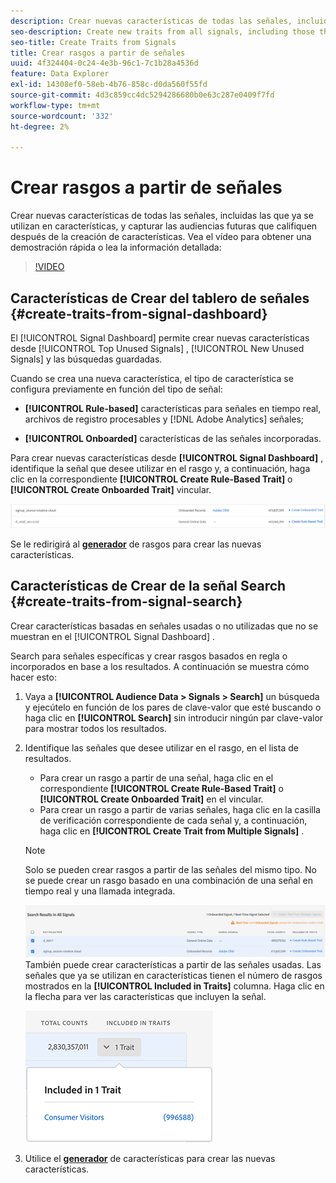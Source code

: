 ```yaml
---
description: Crear nuevas características de todas las señales, incluidas las que ya se utilizan en características, y capturar las audiencias futuras que califiquen después de la creación de características.
seo-description: Create new traits from all signals, including those that are already used in traits, and capture future audiences that qualify after trait creation.
seo-title: Create Traits from Signals
title: Crear rasgos a partir de señales
uuid: 4f324404-0c24-4e3b-96c1-7c1b28a4536d
feature: Data Explorer
exl-id: 14308ef0-58eb-4b76-858c-d0da560f55fd
source-git-commit: 4d3c859cc4dc5294286680b0e63c287e0409f7fd
workflow-type: tm+mt
source-wordcount: '332'
ht-degree: 2%

---
```


# Crear rasgos a partir de señales

Crear nuevas características de todas las señales, incluidas las que ya se utilizan en características, y capturar las audiencias futuras que califiquen después de la creación de características. Vea el vídeo para obtener una demostración rápida o lea la información detallada:

>[!VIDEO](https://video.tv.adobe.com/v/25169/?quality=12)

## Características de Crear del tablero de señales {#create-traits-from-signal-dashboard}

El [!UICONTROL Signal Dashboard] permite crear nuevas características desde [!UICONTROL Top Unused Signals] , [!UICONTROL New Unused Signals] y las búsquedas guardadas.

Cuando se crea una nueva característica, el tipo de característica se configura previamente en función del tipo de señal:

* **[!UICONTROL Rule-based]** características para señales en tiempo real, archivos de registro procesables y [!DNL Adobe Analytics] señales;

* **[!UICONTROL Onboarded]** características de las señales incorporadas.

Para crear nuevas características desde **[!UICONTROL Signal Dashboard]** , identifique la señal que desee utilizar en el rasgo y, a continuación, haga clic en la correspondiente **[!UICONTROL Create Rule-Based Trait]** o **[!UICONTROL Create Onboarded Trait]** vincular.

![](assets/signals-create-trait.png)

Se le redirigirá al **[generador](../../features/traits/about-trait-builder.md)** de rasgos para crear las nuevas características.

## Características de Crear de la señal Search {#create-traits-from-signal-search}

Crear características basadas en señales usadas o no utilizadas que no se muestran en el [!UICONTROL Signal Dashboard] .

Search para señales específicas y crear rasgos basados en regla o incorporados en base a los resultados. A continuación se muestra cómo hacer esto:

1. Vaya a **[!UICONTROL Audience Data > Signals > Search]** un búsqueda y ejecútelo en función de los pares de clave-valor que esté buscando o haga clic en **[!UICONTROL Search]** sin introducir ningún par clave-valor para mostrar todos los resultados.
2. Identifique las señales que desee utilizar en el rasgo, en el lista de resultados.
   * Para crear un rasgo a partir de una señal, haga clic en el correspondiente **[!UICONTROL Create Rule-Based Trait]** o **[!UICONTROL Create Onboarded Trait]** en el vincular.
   * Para crear un rasgo a partir de varias señales, haga clic en la casilla de verificación correspondiente de cada señal y, a continuación, haga clic en **[!UICONTROL Create Trait from Multiple Signals]** .

   >[!NOTE]
   >Solo se pueden crear rasgos a partir de las señales del mismo tipo. No se puede crear un rasgo basado en una combinación de una señal en tiempo real y una llamada integrada.
   >
   > ![](assets/signals-create-trait-search.png)
   >También puede crear características a partir de las señales usadas. Las señales que ya se utilizan en características tienen el número de rasgos mostrados en la **[!UICONTROL Included in Traits]** columna. Haga clic en la flecha para ver las características que incluyen la señal.
   >
   >![](assets/signals-used-traits.png)

3. Utilice el **[generador](../../features/traits/about-trait-builder.md)** de características para crear las nuevas características.
